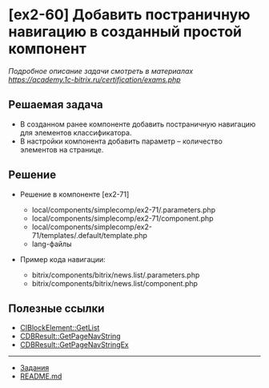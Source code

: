 # [ex2-60] Добавить постраничную навигацию в созданный простой компонент

*Подробное описание задачи смотреть в материалах https://academy.1c-bitrix.ru/certification/exams.php*

## Решаемая задача 

* В созданном ранее компоненте добавить постраничную навигацию для элементов классификатора.
* В настройки компонента добавить параметр – количество элементов на странице.

## Решение

* Решение в компоненте [ex2-71]
    * local/components/simplecomp/ex2-71/.parameters.php
    * local/components/simplecomp/ex2-71/component.php
    * local/components/simplecomp/ex2-71/templates/.default/template.php
    * lang-файлы    

* Пример кода навигации: 
    * bitrix/components/bitrix/news.list/.parameters.php
    * bitrix/components/bitrix/news.list/component.php

## Полезные ссылки

* [CIBlockElement::GetList](https://dev.1c-bitrix.ru/api_help/iblock/classes/ciblockelement/getlist.php)
* [CDBResult::GetPageNavString](https://dev.1c-bitrix.ru/api_help/main/reference/cdbresult/getpagenavstring.php)
* [CDBResult::GetPageNavStringEx](https://dev.1c-bitrix.ru/api_help/main/reference/cdbresult/getpagenavstringex.php)

____
* [Задания](tasks.md)
* [README.md](../../README.md)